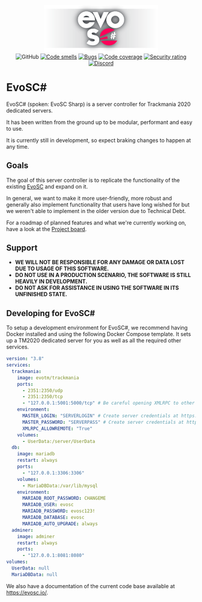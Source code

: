 <div align="center">
    <img src="./images/evosc_full.png" width="60%">
    <br>
    <img alt="GitHub" src="https://img.shields.io/github/license/EvoEsports/EvoSC-sharp">
    <a href="https://sonarcloud.io/project/issues?resolved=false&types=CODE_SMELL&id=EvoEsports_EvoSC-sharp"><img alt="Code smells" src="https://sonarcloud.io/api/project_badges/measure?project=EvoEsports_EvoSC-sharp&metric=code_smells"></a>
    <a href="https://sonarcloud.io/project/issues?resolved=false&types=BUG&id=EvoEsports_EvoSC-sharp"><img alt="Bugs" src="https://sonarcloud.io/api/project_badges/measure?project=EvoEsports_EvoSC-sharp&metric=bugs"></a>
    <a href="https://sonarcloud.io/component_measures?metric=Coverage&id=EvoEsports_EvoSC-sharp"><img alt="Code coverage" src="https://sonarcloud.io/api/project_badges/measure?project=EvoEsports_EvoSC-sharp&metric=alert_status"></a>
    <a href="https://sonarcloud.io/component_measures?metric=Security&view=list&id=EvoEsports_EvoSC-sharp"><img alt="Security rating" src="https://sonarcloud.io/api/project_badges/measure?project=EvoEsports_EvoSC-sharp&metric=security_rating"></a>
    <a href="https://discord.gg/evoesports"><img alt="Discord" src="https://img.shields.io/discord/384138149686935562?label=Discord&logo=discord&logoColor=fff"></a>
</div>

# EvoSC#

EvoSC# (spoken: EvoSC Sharp) is a server controller for Trackmania 2020 dedicated servers.

It has been written from the ground up to be modular, performant and easy to use.

It is currently still in development, so expect braking changes to happen at any time.

## Goals

The goal of this server controller is to replicate the functionality of the existing [EvoSC](https://github.com/EvoEsports/EvoSC) and expand on it.

In general, we want to make it more user-friendly, more robust and generally also implement functionality that users have long wished for but we weren't able to implement in the older version due to Technical Debt.

For a roadmap of planned features and what we're currently working on, have a look at the [Project board](https://github.com/orgs/evoesports/projects/8).

## Support

* **WE WILL NOT BE RESPONSIBLE FOR ANY DAMAGE OR DATA LOST DUE TO USAGE OF THIS SOFTWARE.**
* **DO NOT USE IN A PRODUCTION SCENARIO, THE SOFTWARE IS STILL HEAVILY IN DEVELOPMENT.**
* **DO NOT ASK FOR ASSISTANCE IN USING THE SOFTWARE IN ITS UNFINISHED STATE.**

## Developing for EvoSC#

To setup a development environment for EvoSC#, we recommend having Docker installed and using the following Docker Compose template.
It sets up a TM2020 dedicated server for you as well as all the required other services.

```yml
version: "3.8"
services:
  trackmania:
    image: evotm/trackmania
    ports:
      - 2351:2350/udp
      - 2351:2350/tcp
      - "127.0.0.1:5001:5000/tcp" # Be careful opening XMLRPC to other hosts! Only if you really need to.
    environment:
      MASTER_LOGIN: "SERVERLOGIN" # Create server credentials at https://players.trackmania.com
      MASTER_PASSWORD: "SERVERPASS" # Create server credentials at https://players.trackmania.com
      XMLRPC_ALLOWREMOTE: "True"
    volumes:
      - UserData:/server/UserData
  db:
    image: mariadb
    restart: always
    ports:
      - "127.0.0.1:3306:3306"
    volumes:
      - MariaDBData:/var/lib/mysql
    environment:
      MARIADB_ROOT_PASSWORD: CHANGEME
      MARIADB_USER: evosc
      MARIADB_PASSWORD: evosc123!
      MARIADB_DATABASE: evosc
      MARIADB_AUTO_UPGRADE: always
  adminer:
    image: adminer
    restart: always
    ports:
      - "127.0.0.1:8081:8080"
volumes:
  UserData: null
  MariaDBData: null
```

We also have a documentation of the current code base available at https://evosc.io/.
